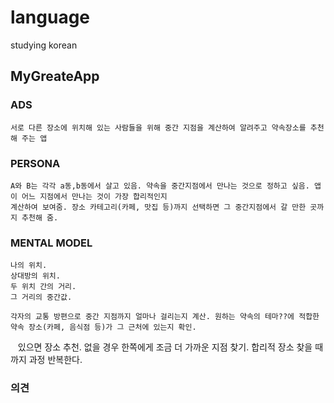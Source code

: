 # language
studying korean

## MyGreateApp

### ADS
    서로 다른 장소에 위치해 있는 사람들을 위해 중간 지점을 계산하여 알려주고 약속장소를 추천해 주는 앱

### PERSONA    
    A와 B는 각각 a동,b동에서 살고 있음. 약속을 중간지점에서 만나는 것으로 정하고 싶음. 앱이 어느 지점에서 만나는 것이 가장 합리적인지
    계산하여 보여줌. 장소 카테고리(카페, 맛집 등)까지 선택하면 그 중간지점에서 갈 만한 곳까지 추천해 줌.
### MENTAL MODEL
    나의 위치. 
    상대방의 위치. 
    두 위치 간의 거리. 
    그 거리의 중간값.

    각자의 교통 방편으로 중간 지점까지 얼마나 걸리는지 계산. 원하는 약속의 테마??에 적합한 약속 장소(카페, 음식점 등)가 그 근처에 있는지 확인. 
    있으면 장소 추천. 없을 경우 한쪽에게 조금 더 가까운 지점 찾기. 합리적 장소 찾을 때까지 과정 반복한다.
### 의견
 
